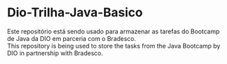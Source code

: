 # Dio-Trilha-Java-Basico
Este repositório está sendo usado para armazenar as tarefas do Bootcamp de Java da DIO em parceria com o Bradesco. <br/>
This repository is being used to store the tasks from the Java Bootcamp by DIO in partnership with Bradesco.
